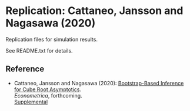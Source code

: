 # Replication: Cattaneo, Jansson and Nagasawa (2020)

Replication files for simulation results.

See README.txt for details.

## Reference

- Cattaneo, Jansson and Nagasawa (2020): [Bootstrap-Based Inference for Cube Root Asymptotics](https://cattaneo.princeton.edu/papers/Cattaneo-Jansson-Nagasawa_2020_ECMA.pdf).<br>
_Econometrica_, forthcoming.<br>
[Supplemental](https://cattaneo.princeton.edu/papers/Cattaneo-Jansson-Nagasawa_2020_ECMA--Supplement.pdf)

